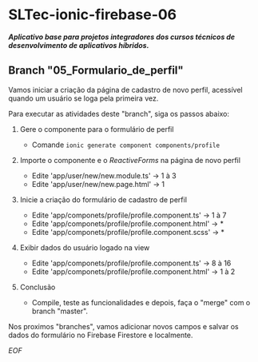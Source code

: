 # SLTec-ionic-firebase-06

__*Aplicativo base para projetos integradores dos cursos técnicos de desenvolvimento de aplicativos híbridos.*__

## Branch "05_Formulario_de_perfil"

Vamos iniciar a criação da página de cadastro de novo perfil, acessível quando um usuário se loga pela primeira vez.

Para executar as atividades deste "branch", siga os passos abaixo:

1) Gere o componente para o formulário de perfil

    - Comande `ionic generate component components/profile`

2) Importe o componente e o *ReactiveForms* na página de novo perfil 

    - Edite 'app/user/new/new.module.ts' &rarr; 1 à 3
    - Edite 'app/user/new/new.page.html' &rarr; 1

3) Inicie a criação do formulário de cadastro de perfil

    - Edite 'app/componets/profile/profile.component.ts' &rarr; 1 à 7
    - Edite 'app/componets/profile/profile.component.html' &rarr; *
    - Edite 'app/componets/profile/profile.component.scss' &rarr; *

4) Exibir dados do usuário logado na view

    - Edite 'app/componets/profile/profile.component.ts' &rarr; 8 à 16
    - Edite 'app/componets/profile/profile.component.html' &rarr; 1 à 2

5) Conclusão

    - Compile, teste as funcionalidades e depois, faça o "merge" com o branch "master".

Nos proximos "branches", vamos adicionar novos campos e salvar os dados do formulário no Firebase Firestore e localmente.

*EOF*
